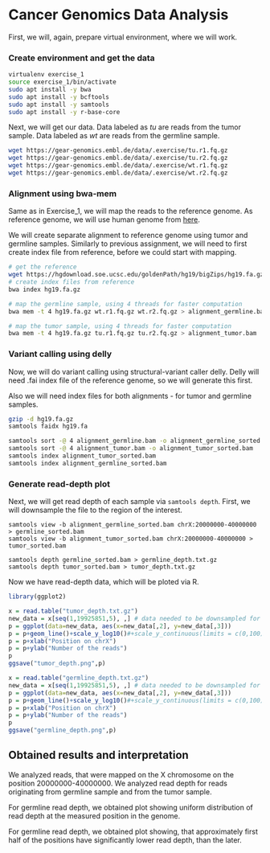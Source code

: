 # Cancer Genomics Data Analysis

First, we will, again, prepare virtual environment, where we will work.

### Create environment and get the data

```bash
virtualenv exercise_1
source exercise_1/bin/activate
sudo apt install -y bwa
sudo apt install -y bcftools
sudo apt install -y samtools
sudo apt install -y r-base-core

```

Next, we will get our data. Data labeled as *tu* are reads from the tumor sample. Data labeled as *wt* are reads from the germline sample.

```bash
wget https://gear-genomics.embl.de/data/.exercise/tu.r1.fq.gz
wget https://gear-genomics.embl.de/data/.exercise/tu.r2.fq.gz
wget https://gear-genomics.embl.de/data/.exercise/wt.r1.fq.gz
wget https://gear-genomics.embl.de/data/.exercise/wt.r2.fq.gz
```

### Alignment using bwa-mem
Same as in Exercise_1, we will map the reads to the reference genome. As reference genome, we will use
human genome from [here](https://hgdownload.soe.ucsc.edu/goldenPath/hg19/bigZips/hg19.fa.gz).

We will create separate alignment to reference genome using tumor and germline samples.
Similarly to previous assignment, we will need to first create index file from reference, before we could start with mapping. 

```bash
# get the reference
wget https://hgdownload.soe.ucsc.edu/goldenPath/hg19/bigZips/hg19.fa.gz
# create index files from reference
bwa index hg19.fa.gz

# map the germline sample, using 4 threads for faster computation
bwa mem -t 4 hg19.fa.gz wt.r1.fq.gz wt.r2.fq.gz > alignment_germline.bam

# map the tumor sample, using 4 threads for faster computation
bwa mem -t 4 hg19.fa.gz tu.r1.fq.gz tu.r2.fq.gz > alignment_tumor.bam
```

### Variant calling using delly
Now, we will do variant calling using structural-variant caller delly.
Delly will need .fai index file of the reference genome, so we will generate this first.

Also we will need index files for both alignments - for tumor and germline samples.

```bash
gzip -d hg19.fa.gz
samtools faidx hg19.fa

samtools sort -@ 4 alignment_germline.bam -o alignment_germline_sorted.bam
samtools sort -@ 4 alignment_tumor.bam -o alignment_tumor_sorted.bam
samtools index alignment_tumor_sorted.bam
samtools index alignment_germline_sorted.bam

```

### Generate read-depth plot
Next, we will get read depth of each sample via `samtools depth`.
First, we will downsample the file to the region of the interest.

```
samtools view -b alignment_germline_sorted.bam chrX:20000000-40000000 > germline_sorted.bam
samtools view -b alignment_tumor_sorted.bam chrX:20000000-40000000 > tumor_sorted.bam

samtools depth germline_sorted.bam > germline_depth.txt.gz
samtools depth tumor_sorted.bam > tumor_depth.txt.gz
```
Now we have read-depth data, which will be ploted via R.

```R
library(ggplot2)

x = read.table("tumor_depth.txt.gz")
new_data = x[seq(1,19925851,5), ,] # data needed to be downsampled for R to not fall while plotting
p = ggplot(data=new_data, aes(x=new_data[,2], y=new_data[,3]))
p = p+geom_line()+scale_y_log10()#+scale_y_continuous(limits = c(0,100))
p = p+xlab("Position on chrX")
p = p+ylab("Number of the reads")
p
ggsave("tumor_depth.png",p)

x = read.table("germline_depth.txt.gz")
new_data = x[seq(1,19925851,5), ,] # data needed to be downsampled for R to not fall while plotting
p = ggplot(data=new_data, aes(x=new_data[,2], y=new_data[,3]))
p = p+geom_line()+scale_y_log10()#+scale_y_continuous(limits = c(0,100))
p = p+xlab("Position on chrX")
p = p+ylab("Number of the reads")
p
ggsave("germline_depth.png",p)

```
## Obtained results and interpretation
We analyzed reads, that were mapped on the X chromosome on the position 20000000-40000000. We analyzed read depth for reads originating from germline sample and from the tumor sample.

For germline read depth, we obtained plot showing uniform distribution of read depth at the measured position in the genome.

For germline read depth, we obtained plot showing, that approximately first half of the positions have significantly lower read depth, than the later.

